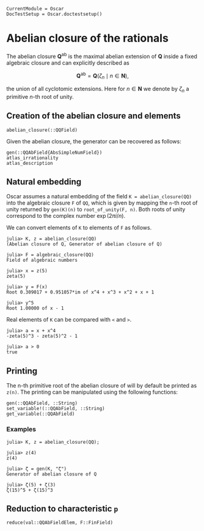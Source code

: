 ```@meta
CurrentModule = Oscar
DocTestSetup = Oscar.doctestsetup()
```

# Abelian closure of the rationals

The abelian closure $\mathbf{Q}^\text{ab}$ is the maximal abelian extension of $\mathbf{Q}$
inside a fixed algebraic closure and can explicitly described as
```math
\mathbf{Q}^{\mathrm{ab}} = \mathbf{Q}(\zeta_n \mid n \in \mathbf{N}),
```
the union of all cyclotomic extensions. Here for $n \in \mathbf{N}$ we denote by $\zeta_n$ a primitive $n$-th root of unity.

## Creation of the abelian closure and elements

```@docs
abelian_closure(::QQField)
```

Given the abelian closure, the generator can be recovered as follows:

```@docs
gen(::QQAbField{AbsSimpleNumField})
atlas_irrationality
atlas_description
```

## Natural embedding

Oscar assumes a natural embedding of the field
`K = abelian_closure(QQ)` into the algebraic closure `F` of `QQ`,
which is given by mapping the `n`-th root of unity returned by `gen(K)(n)`
to `root_of_unity(F, n)`.
Both roots of unity correspond to the complex number $\exp(2 \pi i / n)$.

We can convert elements of `K` to elements of `F` as follows.

```jldoctest naturalembedding
julia> K, z = abelian_closure(QQ)
(Abelian closure of Q, Generator of abelian closure of Q)

julia> F = algebraic_closure(QQ)
Field of algebraic numbers

julia> x = z(5)
zeta(5)

julia> y = F(x)
Root 0.309017 + 0.951057*im of x^4 + x^3 + x^2 + x + 1

julia> y^5
Root 1.00000 of x - 1
```

Real elements of `K` can be compared with `<` and `>`.

```jldoctest naturalembedding
julia> a = x + x^4
-zeta(5)^3 - zeta(5)^2 - 1

julia> a > 0
true
```

## Printing

The n-th primitive root of the abelian closure of will by default be printed as
`z(n)`. The printing can be manipulated using the following functions:

```@docs
gen(::QQAbField, ::String)
set_variable!(::QQAbField, ::String)
get_variable(::QQAbField)
```

### Examples

```@jldoctest
julia> K, z = abelian_closure(QQ);

julia> z(4)
z(4)

julia> ζ = gen(K, "ζ")
Generator of abelian closure of Q

julia> ζ(5) + ζ(3)
ζ(15)^5 + ζ(15)^3
```

## Reduction to characteristic ``p``

```@docs
reduce(val::QQAbFieldElem, F::FinField)
```
